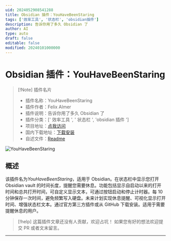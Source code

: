 ```yaml
---
uid: 2024052908541288
title: Obsidian 插件：YouHaveBeenStaring
tags: ['效率工具', '状态栏', 'obsidian插件']
description: 告诉你用了多久 Obsidian 了
author: AI
type: auto
draft: false
editable: false
modified: 20240101000000
---
```


# Obsidian 插件：YouHaveBeenStaring

> [!Note] 插件名片
> - 插件名称：YouHaveBeenStaring
> - 插件作者：Felix Almer
> - 插件说明：告诉你用了多久 Obsidian 了
> - 插件分类：[' 效率工具 ', ' 状态栏 ', 'obsidian 插件 ']
> - 项目地址：[点我访问](https://github.com/fxal/obsidian-youhavebeenstaring-plugin)
> - 国内下载地址：[下载安装](https://pkmer.cn/products/plugin/pluginMarket/?youhavebeenstaring-plugin)
> - 自述文件：[Readme](https://ghproxy.net/https://raw.githubusercontent.com/fxal/obsidian-youhavebeenstaring-plugin/master/README.md)

![YouHaveBeenStaring](https://cdn.pkmer.cn/covers/youhavebeenstaring-plugin.png!pkmer)

## 概述

该插件名为*YouHaveBeenStaring*，适用于 Obsidian。在状态栏中显示您打开 Obsidian vault 的时间长度，提醒您需要休息。功能包括显示自启动以来的打开时间和总共打开时间，可自定义显示文本，可通过按钮启动和停止计时器。每 10 分钟保存一次时间，避免频繁写入硬盘。未来计划实现休息提醒、可视化显示打开时间、增强状态栏文本。通过官方第三方插件或从 GitHub 下载安装。适用于需要提醒休息的用户。

> [!help]
> 这篇插件文章还没有人贡献，欢迎占坑！
> 如果您有好的想法欢迎提交 PR 或者文末留言。

---



